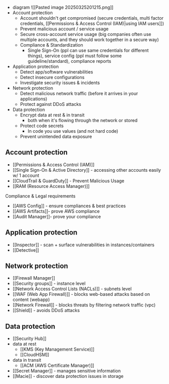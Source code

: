 - diagram
	![[Pasted image 20250325201215.png]]
- Account protection
	- Account shouldn't get compromised (secure credentials, multi factor credentials, [[Permissions & Access Control (IAM)|using IAM users]])
	- Prevent malicious account / service usage
	- Secure cross-account service usage (big companies often use multiple accounts, and they should work together in a secure way)
	- Compliance & Standardization
		- Single Sign-On (ppl can use same credentials for different things), service config (ppl must follow some guideline/standard), compliance reports
- Application protection
	- Detect app/software vulnerabilities
	- Detect insecure configurations
	- Investigate security issues & incidents
- Network protection
	- Detect malicious network traffic (before it arrives in your applications)
	- Protect against DDoS attacks
- Data protection
	- Encrypt data at rest & in transit
		- both when it's flowing through the network or stored
	- Protect code secrets 
		- In code you use values (and not hard code)
	- Prevent unintended data exposure

## Account protection
- [[Permissions & Access Control (IAM)]]
- [[Single Sign-On & Active Directory]] - accessing other accounts easily w/ 1 account
- [[CloudTrail & GuardDuty]] - Prevent Malicious Usage
- [[RAM (Resource Access Manager)]]

Compliance & Legal requirements
- [[AWS Config]] - ensure compliances & best practices
- [[AWS Artifacts]]- prove AWS compliance
- [[Audit Manager]]- prove your compliance
## Application protection
- [[Inspector]] - scan + surface vulnerabilities in instances/containers
- [[Detective]]
## Network protection
- [[Firewall Manager]]
- [[Security groups]] - instance level
- [[Network Access Control Lists (NACLs)]] - subnets level
- [[WAF (Web App Firewall)]] - blocks web-based attacks based on content (webapp)
- [[Network Firewall]] - blocks threats by filtering network traffic (vpc)
- [[Shield]] - avoids DDoS attacks 
## Data protection
- [[Security Hub]]
- data at rest
	- [[KMS (Key Management Service)]]
	- [[CloudHSM]] 
- data in transit
	- [[ACM (AWS Certificate Manager)]]
- [[Secret Manager]] - manages sensitive information
- [[Macie]] - discover data protection issues in storage